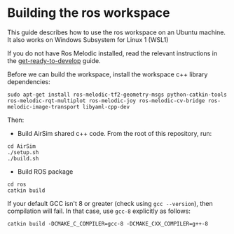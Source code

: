 # Building the ros workspace
This guide describes how to use the ros workspace on an Ubuntu machine.
It also works on Windows Subsystem for Linux 1 (WSL1)

If you do not have Ros Melodic installed, read the relevant instructions in the [get-ready-to-develop](get-ready-to-develop.md) guide.

Before we can build the workspace, install the workspace c++ library dependencies:
```
sudo apt-get install ros-melodic-tf2-geometry-msgs python-catkin-tools ros-melodic-rqt-multiplot ros-melodic-joy ros-melodic-cv-bridge ros-melodic-image-transport libyaml-cpp-dev
```

Then:

- Build AirSim shared c++ code. From the root of this repository, run:
```
cd AirSim
./setup.sh
./build.sh
```

- Build ROS package
```
cd ros
catkin build
```

If your default GCC isn't 8 or greater (check using `gcc --version`), then compilation will fail. In that case, use `gcc-8` explicitly as follows:

```
catkin build -DCMAKE_C_COMPILER=gcc-8 -DCMAKE_CXX_COMPILER=g++-8
```